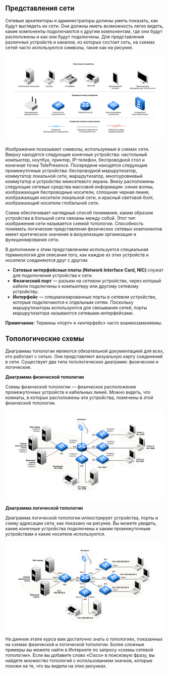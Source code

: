 <!-- verified: agorbachev 03.05.2022 -->

<!-- 1.3.1 -->
## Представления сети

Сетевые архитекторы и администраторы должны уметь показать, как будут выглядеть их сети. Они должны иметь возможность легко видеть, какие компоненты подключаются к другим компонентам, где они будут расположены и как они будут подключены. Для представления различных устройств и каналов, из которых состоит сеть, на схемах сетей часто используются символы, такие как на рисунке.

![](./assets/1.3.1.svg)


Изображение показывает символы, используемые в схемах сети. Вверху находятся следующие конечные устройства: настольный компьютер, ноутбук, принтер, IP-телефон, беспроводной стол и конечная точка TelePresence. Посередине находятся следующие промежуточные устройства: беспроводной маршрутизатор, коммутатор локальной сети, маршрутизатор, многоуровневый коммутатор и устройство межсетевого экрана.  Внизу расположены следующие сетевые средства массовой информации: синие волны, изображающие беспроводные носители, сплошная черная линия, изображающая носители локальной сети, и красный световой болт, изображающий носители глобальной сети.

Схема обеспечивает наглядный способ понимания, каким образом устройства в большой сети связаны между собой. Этот тип изображения сети называется схемой топологии. Способность понимать логические представления физических сетевых компонентов имеет критическое значение в визуализации организации и функционирования сети.

В дополнение к этим представлениям используется специальная терминология для описания того, как каждое из этих устройств и носители соединяются друг с другом:

* **Сетевые интерфейсные платы (Network Interface Card, NIC)** служат для подключения устройства к сети.
* **Физический порт** — разъем на сетевом устройстве, через который кабели подключены к компьютеру или другому сетевому устройству.
* **Интерфейс** — специализированные порты в сетевом устройстве, которые подключаются к отдельным сетям. Поскольку маршрутизаторы используются для связывания сетей, порты маршрутизатора называются сетевыми интерфейсами.

**Примечание**: Термины «порт» и «интерфейс» часто взаимозаменяемы.

<!-- 1.3.2 -->
## Топологические схемы

Диаграммы топологии являются обязательной документацией для всех, кто работает с сетью. Они представляют визуальную карту соединений в сети. Существует два типа топологических диаграмм: физические и логические.

**Диаграмма физической топологии**

Схемы физической топологии — физическое расположение промежуточных устройств и кабельных линий. Можно видеть, что комнаты, в которых расположены эти устройства, помечены в этой физической топологии.

![](./assets/1.3.2-1.svg)


**Диаграмма логической топологии**

Диаграмма логической топологии иллюстрирует устройства, порты и схему адресации сети, как показано на рисунке. Вы можете увидеть, какие конечные устройства подключены к каким промежуточным устройствам и какие носители используются.

![](./assets/1.3.2-2.svg)


На данном этапе курса вам достаточно знать о топологиях, показанных на схемах физической и логической топологии. Более сложные примеры вы можете найти в Интернете по запросу «схемы сетевой топологии». Если вы добавите слово «Cisco» в поисковую фразу, вы найдете множество топологий с использованием значков, которые похожи на те, что вы видели на этих рисунках.

<!-- 1.3.3 -->
<!-- quiz -->